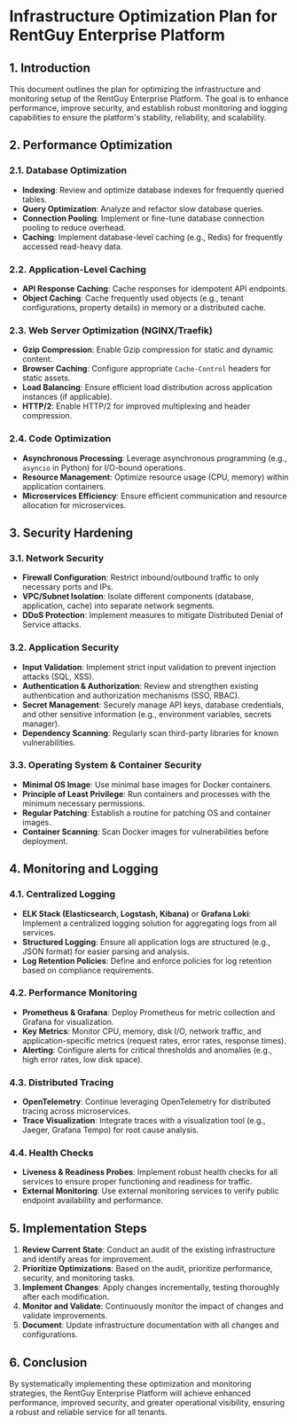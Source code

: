 # Infrastructure Optimization Plan for RentGuy Enterprise Platform

## 1. Introduction
This document outlines the plan for optimizing the infrastructure and monitoring setup of the RentGuy Enterprise Platform. The goal is to enhance performance, improve security, and establish robust monitoring and logging capabilities to ensure the platform's stability, reliability, and scalability.

## 2. Performance Optimization

### 2.1. Database Optimization
*   **Indexing**: Review and optimize database indexes for frequently queried tables.
*   **Query Optimization**: Analyze and refactor slow database queries.
*   **Connection Pooling**: Implement or fine-tune database connection pooling to reduce overhead.
*   **Caching**: Implement database-level caching (e.g., Redis) for frequently accessed read-heavy data.

### 2.2. Application-Level Caching
*   **API Response Caching**: Cache responses for idempotent API endpoints.
*   **Object Caching**: Cache frequently used objects (e.g., tenant configurations, property details) in memory or a distributed cache.

### 2.3. Web Server Optimization (NGINX/Traefik)
*   **Gzip Compression**: Enable Gzip compression for static and dynamic content.
*   **Browser Caching**: Configure appropriate `Cache-Control` headers for static assets.
*   **Load Balancing**: Ensure efficient load distribution across application instances (if applicable).
*   **HTTP/2**: Enable HTTP/2 for improved multiplexing and header compression.

### 2.4. Code Optimization
*   **Asynchronous Processing**: Leverage asynchronous programming (e.g., `asyncio` in Python) for I/O-bound operations.
*   **Resource Management**: Optimize resource usage (CPU, memory) within application containers.
*   **Microservices Efficiency**: Ensure efficient communication and resource allocation for microservices.

## 3. Security Hardening

### 3.1. Network Security
*   **Firewall Configuration**: Restrict inbound/outbound traffic to only necessary ports and IPs.
*   **VPC/Subnet Isolation**: Isolate different components (database, application, cache) into separate network segments.
*   **DDoS Protection**: Implement measures to mitigate Distributed Denial of Service attacks.

### 3.2. Application Security
*   **Input Validation**: Implement strict input validation to prevent injection attacks (SQL, XSS).
*   **Authentication & Authorization**: Review and strengthen existing authentication and authorization mechanisms (SSO, RBAC).
*   **Secret Management**: Securely manage API keys, database credentials, and other sensitive information (e.g., environment variables, secrets manager).
*   **Dependency Scanning**: Regularly scan third-party libraries for known vulnerabilities.

### 3.3. Operating System & Container Security
*   **Minimal OS Image**: Use minimal base images for Docker containers.
*   **Principle of Least Privilege**: Run containers and processes with the minimum necessary permissions.
*   **Regular Patching**: Establish a routine for patching OS and container images.
*   **Container Scanning**: Scan Docker images for vulnerabilities before deployment.

## 4. Monitoring and Logging

### 4.1. Centralized Logging
*   **ELK Stack (Elasticsearch, Logstash, Kibana)** or **Grafana Loki**: Implement a centralized logging solution for aggregating logs from all services.
*   **Structured Logging**: Ensure all application logs are structured (e.g., JSON format) for easier parsing and analysis.
*   **Log Retention Policies**: Define and enforce policies for log retention based on compliance requirements.

### 4.2. Performance Monitoring
*   **Prometheus & Grafana**: Deploy Prometheus for metric collection and Grafana for visualization.
*   **Key Metrics**: Monitor CPU, memory, disk I/O, network traffic, and application-specific metrics (request rates, error rates, response times).
*   **Alerting**: Configure alerts for critical thresholds and anomalies (e.g., high error rates, low disk space).

### 4.3. Distributed Tracing
*   **OpenTelemetry**: Continue leveraging OpenTelemetry for distributed tracing across microservices.
*   **Trace Visualization**: Integrate traces with a visualization tool (e.g., Jaeger, Grafana Tempo) for root cause analysis.

### 4.4. Health Checks
*   **Liveness & Readiness Probes**: Implement robust health checks for all services to ensure proper functioning and readiness for traffic.
*   **External Monitoring**: Use external monitoring services to verify public endpoint availability and performance.

## 5. Implementation Steps
1.  **Review Current State**: Conduct an audit of the existing infrastructure and identify areas for improvement.
2.  **Prioritize Optimizations**: Based on the audit, prioritize performance, security, and monitoring tasks.
3.  **Implement Changes**: Apply changes incrementally, testing thoroughly after each modification.
4.  **Monitor and Validate**: Continuously monitor the impact of changes and validate improvements.
5.  **Document**: Update infrastructure documentation with all changes and configurations.

## 6. Conclusion
By systematically implementing these optimization and monitoring strategies, the RentGuy Enterprise Platform will achieve enhanced performance, improved security, and greater operational visibility, ensuring a robust and reliable service for all tenants.

